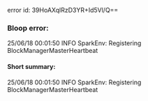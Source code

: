 error id: 39HoAXqlRzD3YR+Id5Vl/Q==
### Bloop error:

25/06/18 00:01:50 INFO SparkEnv: Registering BlockManagerMasterHeartbeat
#### Short summary: 

25/06/18 00:01:50 INFO SparkEnv: Registering BlockManagerMasterHeartbeat